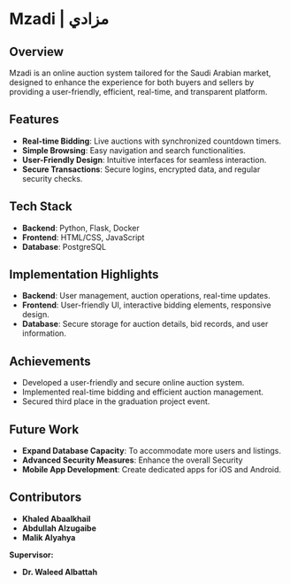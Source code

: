 # Mzadi | مزادي

## Overview

Mzadi is an online auction system tailored for the Saudi Arabian market, designed to enhance the experience for both buyers and sellers by providing a user-friendly, efficient, real-time, and transparent platform.

## Features

- **Real-time Bidding**: Live auctions with synchronized countdown timers.
- **Simple Browsing**: Easy navigation and search functionalities.
- **User-Friendly Design**: Intuitive interfaces for seamless interaction.
- **Secure Transactions**: Secure logins, encrypted data, and regular security checks.

## Tech Stack

- **Backend**: Python, Flask, Docker
- **Frontend**: HTML/CSS, JavaScript
- **Database**: PostgreSQL

## Implementation Highlights

- **Backend**: User management, auction operations, real-time updates.
- **Frontend**: User-friendly UI, interactive bidding elements, responsive design.
- **Database**: Secure storage for auction details, bid records, and user information.

## Achievements

- Developed a user-friendly and secure online auction system.
- Implemented real-time bidding and efficient auction management.
- Secured third place in the graduation project event.

## Future Work

- **Expand Database Capacity**: To accommodate more users and listings.
- **Advanced Security Measures**: Enhance the overall Security 
- **Mobile App Development**: Create dedicated apps for iOS and Android.

## Contributors

- **Khaled Abaalkhail**
- **Abdullah Alzugaibe**
- **Malik Alyahya**

**Supervisor:**
- **Dr. Waleed Albattah**
